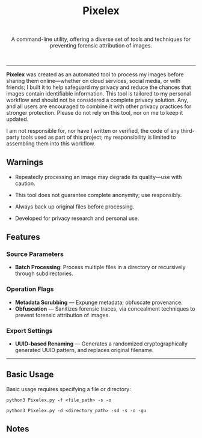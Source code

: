 <br>
<h1 align="center">Pixelex</h1>
<br>
<p align="center">A command-line utility, offering a diverse set of tools and techniques for preventing forensic attribution of images.</p>
<br>

---

**Pixelex** was created as an automated tool to process my images before sharing them online—whether on cloud services, social media, or with friends; I built it to help safeguard my privacy and reduce the chances that images contain identifiable information. This tool is tailored to my personal workflow and should not be considered a complete privacy solution. Any, and all users are encouraged to combine it with other privacy practices for stronger protection. Please do not rely on this tool, nor on me to keep it updated.

I am not responsible for, nor have I written or verified, the code of any third-party tools used as part of this project; my responsibility is limited to assembling them into this workflow. 

## Warnings

- Repeatedly processing an image may degrade its quality—use with caution.

- This tool does not guarantee complete anonymity; use responsibly.

- Always back up original files before processing.

- Developed for privacy research and personal use.

## Features

### Source Parameters

- **Batch Processing**: Process multiple files in a directory or recursively through subdirectories.

### Operation Flags 

- **Metadata Scrubbing** — Expunge metadata; obfuscate provenance.
- **Obfuscation** — Sanitizes forensic traces, via concealment techniques to prevent forensic attribution of images.

### Export Settings

- **UUID-based Renaming** — Generates a randomized cryptographically generated UUID pattern, and replaces original filename.

---

## Basic Usage

Basic usage requires specifying a file or directory:

```
python3 Pixelex.py -f <file_path> -s -o
```

```
python3 Pixelex.py -d <directory_path> -sd -s -o -gu
```

## Notes

